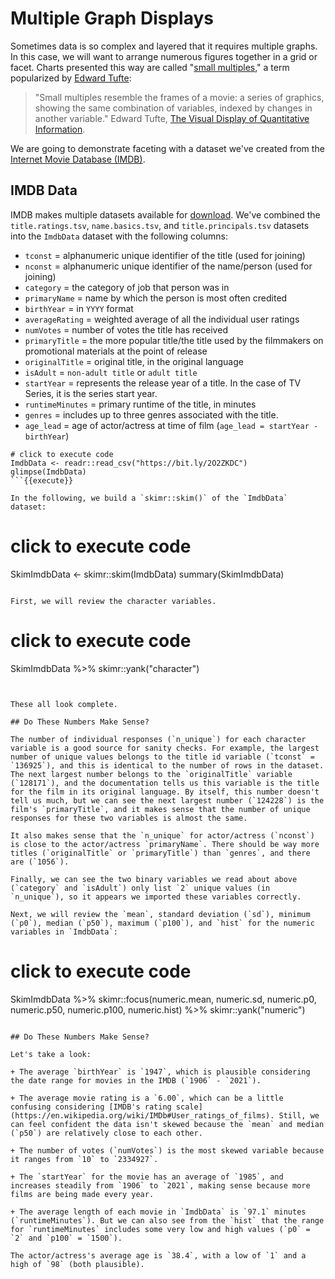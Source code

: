 # Multiple Graph Displays

Sometimes data is so complex and layered that it requires multiple graphs. In this case, we will want to arrange numerous figures together in a grid or facet. Charts presented this way are called "[small multiples](https://en.wikipedia.org/wiki/Small_multiple)," a term popularized by [Edward Tufte](https://www.edwardtufte.com/tufte/):

> "Small multiples resemble the frames of a movie: a series of graphics, showing the same combination of variables, indexed by changes in another variable." Edward Tufte, [The Visual Display of Quantitative Information](https://www.edwardtufte.com/tufte/books_vdqi).

We are going to demonstrate faceting with a dataset we've created from the [Internet Movie Database (IMDB)](https://www.imdb.com/).

## IMDB Data

IMDB makes multiple datasets available for [download](https://datasets.imdbws.com/). We've combined the `title.ratings.tsv`, `name.basics.tsv`, and `title.principals.tsv` datasets into  the `ImdbData` dataset with the following columns:

* `tconst` = alphanumeric unique identifier of the title (used for joining)
* `nconst` = alphanumeric unique identifier of the name/person (used for joining)
* `category` = the category of job that person was in
* `primaryName` = name by which the person is most often credited
* `birthYear` = in `YYYY` format
* `averageRating` = weighted average of all the individual user ratings
* `numVotes` = number of votes the title has received
* `primaryTitle` = the more popular title/the title used by the filmmakers on promotional materials at the point of release
* `originalTitle` = original title, in the original language
* `isAdult` = `non-adult title` or `adult title`
* `startYear` = represents the release year of a title. In the case of TV Series, it is the series start year.
* `runtimeMinutes` = primary runtime of the title, in minutes
* `genres` = includes up to three genres associated with the title.
* `age_lead` = age of actor/actress at time of film (`age_lead = startYear - birthYear`)

```
# click to execute code
ImdbData <- readr::read_csv("https://bit.ly/2O2ZKDC")
glimpse(ImdbData)
```{{execute}}

In the following, we build a `skimr::skim()` of the `ImdbData` dataset:

```
# click to execute code
SkimImdbData <- skimr::skim(ImdbData)
summary(SkimImdbData)
```{{execute}}

First, we will review the character variables.

```
# click to execute code
SkimImdbData %>%
  skimr::yank("character")
```{{execute}}


These all look complete.

## Do These Numbers Make Sense?

The number of individual responses (`n_unique`) for each character variable is a good source for sanity checks. For example, the largest number of unique values belongs to the title id variable (`tconst` = `136925`), and this is identical to the number of rows in the dataset. The next largest number belongs to the `originalTitle` variable (`128171`), and the documentation tells us this variable is the title for the film in its original language. By itself, this number doesn't tell us much, but we can see the next largest number (`124228`) is the film's `primaryTitle`, and it makes sense that the number of unique responses for these two variables is almost the same.

It also makes sense that the `n_unique` for actor/actress (`nconst`) is close to the actor/actress `primaryName`. There should be way more titles (`originalTitle` or `primaryTitle`) than `genres`, and there are (`1056`).

Finally, we can see the two binary variables we read about above (`category` and `isAdult`) only list `2` unique values (in `n_unique`), so it appears we imported these variables correctly.

Next, we will review the `mean`, standard deviation (`sd`), minimum (`p0`), median (`p50`), maximum (`p100`), and `hist` for the numeric variables in `ImdbData`:

```
# click to execute code
SkimImdbData %>%
  skimr::focus(numeric.mean, numeric.sd,
               numeric.p0, numeric.p50, numeric.p100,
               numeric.hist) %>%
  skimr::yank("numeric")
```{{execute}}

## Do These Numbers Make Sense?

Let's take a look:

+ The average `birthYear` is `1947`, which is plausible considering the date range for movies in the IMDB (`1906` - `2021`).

+ The average movie rating is a `6.00`, which can be a little confusing considering [IMDB's rating scale](https://en.wikipedia.org/wiki/IMDb#User_ratings_of_films). Still, we can feel confident the data isn't skewed because the `mean` and median (`p50`) are relatively close to each other.

+ The number of votes (`numVotes`) is the most skewed variable because it ranges from `10` to `2334927`.

+ The `startYear` for the movie has an average of `1985`, and increases steadily from `1906` to `2021`, making sense because more films are being made every year.

+ The average length of each movie in `ImdbData` is `97.1` minutes (`runtimeMinutes`). But we can also see from the `hist` that the range for `runtimeMinutes` includes some very low and high values (`p0` = `2` and `p100` = `1500`).

The actor/actress's average age is `38.4`, with a low of `1` and a high of `98` (both plausible).
